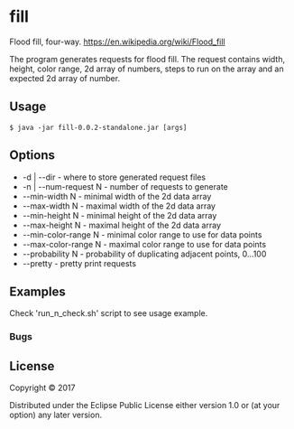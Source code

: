 # fill

Flood fill, four-way.
https://en.wikipedia.org/wiki/Flood_fill

The program generates requests for flood fill. The request contains
width, height, color range, 2d array of numbers, steps to run on the array and
an expected 2d array of number.

## Usage

    $ java -jar fill-0.0.2-standalone.jar [args]

## Options

* -d | --dir <directory> - where to store generated request files
* -n | --num-request N - number of requests to generate
* --min-width N - minimal width of the 2d data array
* --max-width N - maximal width of the 2d data array
* --min-height N - minimal height of the 2d data array
* --max-height N - maximal height of the 2d data array
* --min-color-range N - minimal color range to use for data points
* --max-color-range N - maximal color range to use for data points
* --probability N - probability of duplicating adjacent points, 0...100
* --pretty - pretty print requests

## Examples

Check 'run_n_check.sh' script to see usage example.

### Bugs

## License

Copyright © 2017

Distributed under the Eclipse Public License either version 1.0 or (at
your option) any later version.
